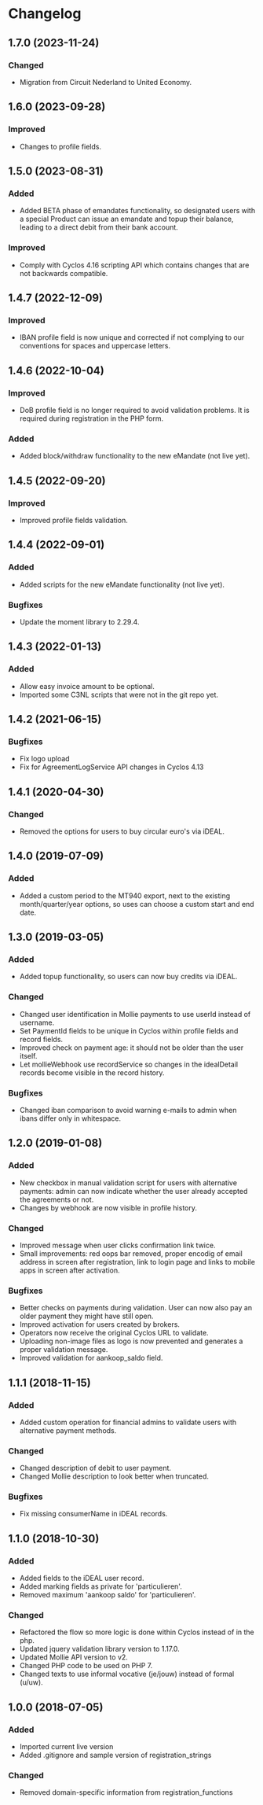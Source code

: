 # Changelog
## 1.7.0 (2023-11-24)
### Changed
<ul>
	<li>Migration from Circuit Nederland to United Economy.</li>
</ul>

## 1.6.0 (2023-09-28)
### Improved
<ul>
	<li>Changes to profile fields.</li>
</ul>

## 1.5.0 (2023-08-31)
### Added
<ul>
	<li>Added BETA phase of emandates functionality, so designated users with a special Product can issue an emandate and topup their balance, leading to a direct debit from their bank account.</li>
</ul>

### Improved
<ul>
	<li>Comply with Cyclos 4.16 scripting API which contains changes that are not backwards compatible.</li>
</ul>

## 1.4.7 (2022-12-09)
### Improved
<ul>
	<li>IBAN profile field is now unique and corrected if not complying to our conventions for spaces and uppercase letters.</li>
</ul>

## 1.4.6 (2022-10-04)
### Improved
<ul>
	<li>DoB profile field is no longer required to avoid validation problems. It is required during registration in the PHP form.</li>
</ul>

### Added
<ul>
	<li>Added block/withdraw functionality to the new eMandate (not live yet).</li>
</ul>

## 1.4.5 (2022-09-20)
### Improved
<ul>
	<li>Improved profile fields validation.</li>
</ul>

## 1.4.4 (2022-09-01)
### Added
<ul>
	<li>Added scripts for the new eMandate functionality (not live yet).</li>
</ul>

### Bugfixes
<ul>
	<li>Update the moment library to 2.29.4.</li>
</ul>

## 1.4.3 (2022-01-13)
### Added
<ul>
	<li>Allow easy invoice amount to be optional.</li>
	<li>Imported some C3NL scripts that were not in the git repo yet.</li>
</ul>

## 1.4.2 (2021-06-15)
### Bugfixes
<ul>
	<li>Fix logo upload</li>
	<li>Fix for AgreementLogService API changes in Cyclos 4.13</li>
</ul>

## 1.4.1 (2020-04-30)
### Changed
<ul>
	<li>Removed the options for users to buy circular euro's via iDEAL.</li>
</ul>

## 1.4.0 (2019-07-09)
### Added
<ul>
	<li>Added a custom period to the MT940 export, next to the existing month/quarter/year options, so uses can choose a custom start and end date.</li>
</ul>

## 1.3.0 (2019-03-05)
### Added
<ul>
	<li>Added topup functionality, so users can now buy credits via iDEAL.</li>
</ul>

### Changed
<ul>
	<li>Changed user identification in Mollie payments to use userId instead of username.</li>
	<li>Set PaymentId fields to be unique in Cyclos within profile fields and record fields.</li>
	<li>Improved check on payment age: it should not be older than the user itself.</li>
	<li>Let mollieWebhook use recordService so changes in the idealDetail records become visible in the record history.</li>
</ul>

### Bugfixes
<ul>
	<li>Changed iban comparison to avoid warning e-mails to admin when ibans differ only in whitespace.</li>
</ul>

## 1.2.0 (2019-01-08)
### Added
<ul>
	<li>New checkbox in manual validation script for users with alternative payments: admin can now indicate whether the user already accepted the agreements or not.</li>
	<li>Changes by webhook are now visible in profile history.</li>
</ul>

### Changed
<ul>
	<li>Improved message when user clicks confirmation link twice.</li>
	<li>Small improvements: red oops bar removed, proper encodig of email address in screen after registration, link to login page and links to mobile apps in screen after activation.</li>
</ul>

### Bugfixes
<ul>
	<li>Better checks on payments during validation. User can now also pay an older payment they might have still open.</li>
	<li>Improved activation for users created by brokers.</li>
	<li>Operators now receive the original Cyclos URL to validate.</li>
	<li>Uploading non-image files as logo is now prevented and generates a proper validation message.</li>
	<li>Improved validation for aankoop_saldo field.</li>
</ul>

## 1.1.1 (2018-11-15)
### Added
<ul>
	<li>Added custom operation for financial admins to validate users with alternative payment methods.</li>
</ul>

### Changed
<ul>
	<li>Changed description of debit to user payment.</li>
	<li>Changed Mollie description to look better when truncated.</li>
</ul>

### Bugfixes
<ul>
	<li>Fix missing consumerName in iDEAL records.</li>
</ul>

## 1.1.0 (2018-10-30)
### Added
<ul>
	<li>Added fields to the iDEAL user record.</li>
	<li>Added marking fields as private for 'particulieren'.</li>
	<li>Removed maximum 'aankoop saldo' for 'particulieren'.</li>
</ul>

### Changed
<ul>
	<li>Refactored the flow so more logic is done within Cyclos instead of in the php.</li>
	<li>Updated jquery validation library version to 1.17.0.</li>
	<li>Updated Mollie API version to v2.</li>
	<li>Changed PHP code to be used on PHP 7.</li>
	<li>Changed texts to use informal vocative (je/jouw) instead of formal (u/uw).</li>
</ul>

## 1.0.0 (2018-07-05)
### Added
<ul>
	<li>Imported current live version</li>
	<li>Added .gitignore and sample version of registration_strings</li>
</ul>

### Changed
<ul>
	<li>Removed domain-specific information from registration_functions</li>
</ul>
